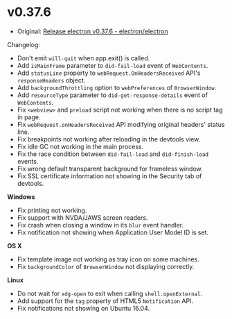 # v0.37.6

* Original: [Release electron v0.37.6 - electron/electron](https://github.com/electron/electron/releases/tag/v0.37.6)

Changelog:

* Don't emit `will-quit` when app.exit() is called.
* Add `isMainFrame` parameter to `did-fail-load` event of `WebContents`.
* Add `statusLine` property to `webRequest.OnHeadersReceived` API's `responseHeaders` object.
* Add `backgroundThrottling` option to `webPreferences` of `BrowserWindow`.
* Add `resourceType` parameter to `did-get-response-details` event of `WebContents`.
* Fix `<webview>` and `preload` script not working when there is no script tag in page.
* Fix `webRequest.onHeadersReceived` API modifying original headers' status line.
* Fix breakpoints not working after reloading in the devtools view.
* Fix idle GC not working in the main process.
* Fix the race condition between `did-fail-load` and `did-finish-load` events.
* Fix wrong default transparent background for frameless window.
* Fix SSL certificate information not showing in the Security tab of devtools.

**Windows**

* Fix printing not working.
* Fix support with NVDA/JAWS screen readers.
* Fix crash when closing a window in its `blur` event handler.
* Fix notification not showing when Application User Model ID is set.

**OS X**

* Fix template image not working as tray icon on some machines.
* Fix `backgroundColor` of `BrowserWindow` not displaying correctly.

**Linux**

* Do not wait for `xdg-open` to exit when calling `shell.openExternal`.
* Add support for the `tag` property of HTML5 `Notification` API.
* Fix notifications not showing on Ubuntu 16.04.

